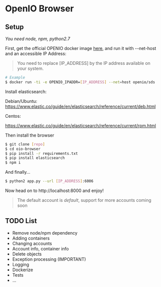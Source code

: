 OpenIO Browser
===

Setup
---

*You need node, npm, python2.7*

First, get the official OPENIO docker image [here](http://docs.openio.io/docker-image/), and run it with --net-host and an accessible IP Address:

> You need to replace [IP_ADDRESS] by the IP address available on your system.

```sh
# Example
$ docker run -ti -e OPENIO_IPADDR=[IP_ADDRESS] --net=host openio/sds
```
Install elasticsearch:

Debian/Ubuntu:
https://www.elastic.co/guide/en/elasticsearch/reference/current/deb.html

Centos:

https://www.elastic.co/guide/en/elasticsearch/reference/current/rpm.html

Then install the browser

```sh
$ git clone [repo]
$ cd oio-browser
$ pip install -r requirements.txt
$ pip install elasticsearch
$ npm i
```

And finally...

```sh
$ python2 app.py --url [IP_ADDRESS]:6006
```

Now head on to http://localhost:8000 and enjoy!

> The default account is *default*, support for more accounts coming soon


TODO List
---

- Remove node/npm dependency
- Adding containers
- Changing accounts
- Account info, container info
- Delete objects
- Exception processing (IMPORTANT)
- Logging
- Dockerize
- Tests
- ...

